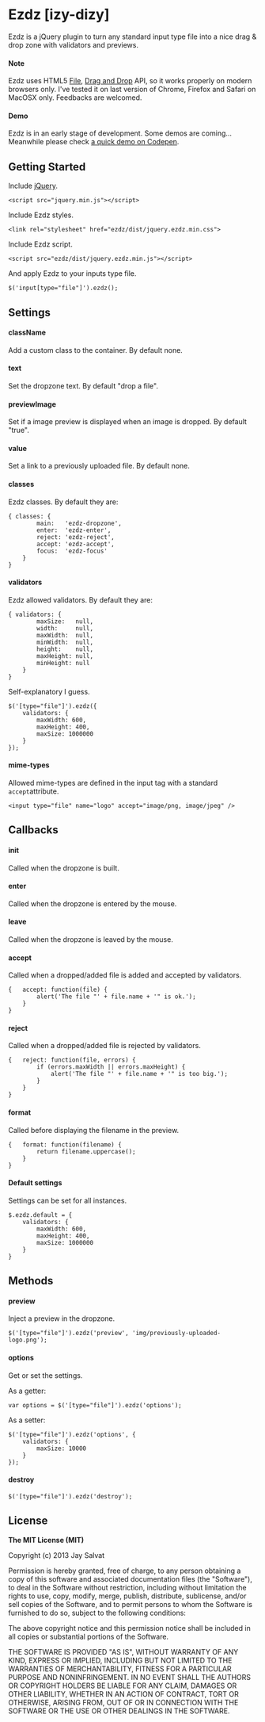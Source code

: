 Ezdz [izy-dizy]
===============

Ezdz is a jQuery plugin to turn any standard input type file into a nice drag & drop zone with validators and previews.

#### Note

Ezdz uses HTML5 [File](http://www.w3.org/TR/FileAPI/), [Drag and Drop](http://www.w3.org/TR/2011/WD-html5-20110525/dnd.html) API, so it works properly on modern browsers only. I've tested it on last version of Chrome, Firefox and Safari on MacOSX only. Feedbacks are welcomed.

#### Demo

Ezdz is in an early stage of development. Some demos are coming... Meanwhile please check [a quick demo on Codepen](http://codepen.io/jaysalvat/full/wjFcn).

Getting Started
---------------

Include [jQuery](http://code.jquery.com/jquery.min.js).

    <script src="jquery.min.js"></script>

Include Ezdz styles.

    <link rel="stylesheet" href="ezdz/dist/jquery.ezdz.min.css">

Include Ezdz script.

    <script src="ezdz/dist/jquery.ezdz.min.js"></script>

And apply Ezdz to your inputs type file.

    $('input[type="file"]').ezdz();

Settings
--------

#### className

Add a custom class to the container. By default none.

#### text

Set the dropzone text. By default "drop a file".

#### previewImage

Set if a image preview is displayed when an image is dropped. By default "true".

#### value

Set a link to a previously uploaded file. By default none.

#### classes

Ezdz classes. By default they are:

    { classes: {
            main:   'ezdz-dropzone',
            enter:  'ezdz-enter',
            reject: 'ezdz-reject',
            accept: 'ezdz-accept',
            focus:  'ezdz-focus'
        }
    }

#### validators

Ezdz allowed validators. By default they are:

    { validators: {
            maxSize:   null,
            width:     null,
            maxWidth:  null,
            minWidth:  null,
            height:    null,
            maxHeight: null,
            minHeight: null
        }
    }

Self-explanatory I guess.

    $('[type="file"]').ezdz({
        validators: {
            maxWidth: 600,
            maxHeight: 400,
            maxSize: 1000000
        }
    });

#### mime-types

Allowed mime-types are defined in the input tag with a standard ``accept``attribute.

    <input type="file" name="logo" accept="image/png, image/jpeg" />
    
Callbacks
---------

#### init

Called when the dropzone is built.

#### enter

Called when the dropzone is entered by the mouse.

#### leave

Called when the dropzone is leaved by the mouse.

#### accept

Called when a dropped/added file is added and accepted by validators.

    {   accept: function(file) {
            alert('The file "' + file.name + '" is ok.');
        }
    }

#### reject

Called when a dropped/added file is rejected by validators.

    {   reject: function(file, errors) {
            if (errors.maxWidth || errors.maxHeight) {
                alert('The file "' + file.name + '" is too big.');
            }
        }
    }

#### format

Called before displaying the filename in the preview.

    {   format: function(filename) {
            return filename.uppercase();
        }
    }

#### Default settings

Settings can be set for all instances.

    $.ezdz.default = {
        validators: {
            maxWidth: 600,
            maxHeight: 400,
            maxSize: 1000000
        }
    }

Methods
-------

#### preview

Inject a preview in the dropzone.

    $('[type="file"]').ezdz('preview', 'img/previously-uploaded-logo.png');

#### options

Get or set the settings.

As a getter:

    var options = $('[type="file"]').ezdz('options');

As a setter:

    $('[type="file"]').ezdz('options', {
        validators: {
            maxSize: 10000
        }
    });

#### destroy

    $('[type="file"]').ezdz('destroy');

License
-------

**The MIT License (MIT)**

Copyright (c) 2013 Jay Salvat

Permission is hereby granted, free of charge, to any person obtaining a copy
of this software and associated documentation files (the "Software"), to deal
in the Software without restriction, including without limitation the rights
to use, copy, modify, merge, publish, distribute, sublicense, and/or sell
copies of the Software, and to permit persons to whom the Software is
furnished to do so, subject to the following conditions:

The above copyright notice and this permission notice shall be included in
all copies or substantial portions of the Software.

THE SOFTWARE IS PROVIDED "AS IS", WITHOUT WARRANTY OF ANY KIND, EXPRESS OR
IMPLIED, INCLUDING BUT NOT LIMITED TO THE WARRANTIES OF MERCHANTABILITY,
FITNESS FOR A PARTICULAR PURPOSE AND NONINFRINGEMENT. IN NO EVENT SHALL THE
AUTHORS OR COPYRIGHT HOLDERS BE LIABLE FOR ANY CLAIM, DAMAGES OR OTHER
LIABILITY, WHETHER IN AN ACTION OF CONTRACT, TORT OR OTHERWISE, ARISING FROM,
OUT OF OR IN CONNECTION WITH THE SOFTWARE OR THE USE OR OTHER DEALINGS IN
THE SOFTWARE.
